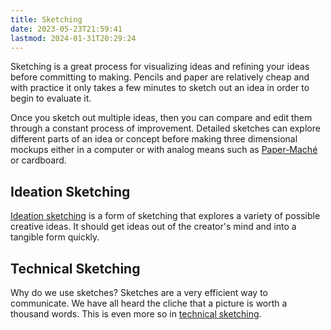 ```yaml
---
title: Sketching
date: 2023-05-23T21:59:41
lastmod: 2024-01-31T20:29:24
---
```


Sketching is a great process for visualizing ideas and refining your ideas before committing to making. Pencils and paper are relatively cheap and with practice it only takes a few minutes to sketch out an idea in order to begin to evaluate it.

Once you sketch out multiple ideas, then you can compare and edit them through a constant process of improvement. Detailed sketches can explore different parts of an idea or concept before making three dimensional mockups either in a computer or with analog means such as [Paper-Maché](../sculpture/paper-mach%C3%A9.md) or cardboard.

## Ideation Sketching

[Ideation sketching](./ideation-sketches.md) is a form of sketching that explores a variety of possible creative ideas. It should get ideas out of the creator's mind and into a tangible form quickly.

## Technical Sketching

Why do we use sketches? Sketches are a very efficient way to communicate. We have all heard the cliche that a picture is worth a thousand words. This is even more so in [technical sketching](./technical-sketching.md).
